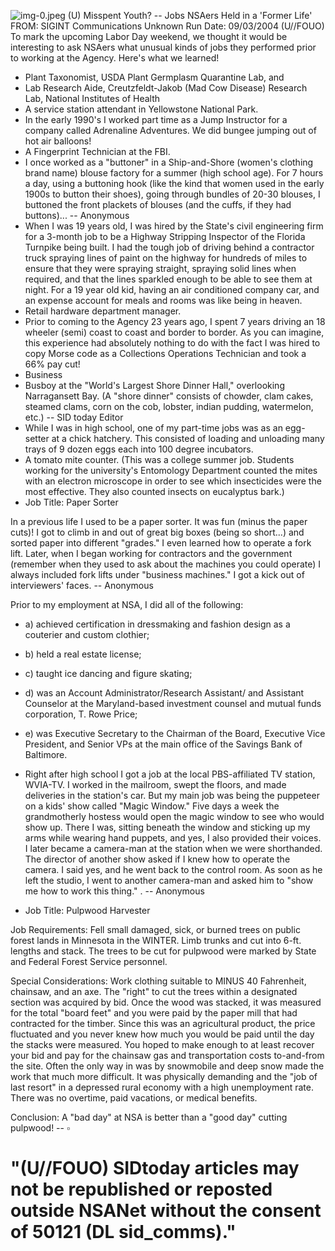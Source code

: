 ![img-0.jpeg](img-0.jpeg)
(U) Misspent Youth? -- Jobs NSAers Held in a 'Former Life'
FROM: SIGINT Communications
Unknown
Run Date: 09/03/2004
(U//FOUO) To mark the upcoming Labor Day weekend, we thought it would be interesting to ask NSAers what unusual kinds of jobs they performed prior to working at the Agency. Here's what we learned!

- Plant Taxonomist, USDA Plant Germplasm Quarantine Lab, and
- Lab Research Aide, Creutzfeldt-Jakob (Mad Cow Disease) Research Lab, National Institutes of Health
$\qquad$
- A service station attendant in Yellowstone National Park.
$\qquad$
- In the early 1990's I worked part time as a Jump Instructor for a company called Adrenaline Adventures. We did bungee jumping out of hot air balloons! $\qquad$
$\qquad$
- A Fingerprint Technician at the FBI. $\qquad$
- I once worked as a "buttoner" in a Ship-and-Shore (women's clothing brand name) blouse factory for a summer (high school age). For 7 hours a day, using a buttoning hook (like the kind that women used in the early 1900s to button their shoes), going through bundles of 20-30 blouses, I buttoned the front plackets of blouses (and the cuffs, if they had buttons)...
-- Anonymous
- When I was 19 years old, I was hired by the State's civil engineering firm for a 3-month job to be a Highway Stripping Inspector of the Florida Turnpike being built. I had the tough job of driving behind a contractor truck spraying lines of paint on the highway for hundreds of miles to ensure that they were spraying straight, spraying solid lines when required, and that the lines sparkled enough to be able to see them at night. For a 19 year old kid, having an air conditioned company car, and an expense account for meals and rooms was like being in heaven.
$\qquad$
- Retail hardware department manager. $\qquad$
- Prior to coming to the Agency 23 years ago, I spent 7 years driving an 18 wheeler (semi) coast to coast and border to border. As you can imagine, this experience had absolutely nothing to do with the fact I was hired to copy Morse code as a Collections Operations Technician and took a 66\% pay cut!
- Business
- Busboy at the "World's Largest Shore Dinner Hall," overlooking Narragansett Bay. (A "shore dinner" consists of chowder, clam cakes, steamed clams, corn on the cob, lobster, indian pudding, watermelon, etc.)
-- SID today Editor
- While I was in high school, one of my part-time jobs was as an egg-setter at a chick hatchery. This consisted of loading and unloading many trays of 9 dozen eggs each into 100 degree incubators.
- A tomato mite counter. (This was a college summer job. Students working for the university's Entomology Department counted the mites with an electron microscope in order to see which insecticides were the most effective. They also counted insects on eucalyptus bark.)
- Job Title: Paper Sorter

In a previous life I used to be a paper sorter. It was fun (minus the paper cuts)! I got to climb in and out of great big boxes (being so short...) and sorted paper into different "grades." I even learned how to operate a fork lift. Later, when I began working for contractors and the government (remember when they used to ask about the machines you could operate) I always included fork lifts under "business machines." I got a kick out of interviewers' faces.
-- Anonymous

Prior to my employment at NSA, I did all of the following:

- a) achieved certification in dressmaking and fashion design as a couterier and custom clothier;
- b) held a real estate license;
- c) taught ice dancing and figure skating;
- d) was an Account Administrator/Research Assistant/ and Assistant Counselor at the Maryland-based investment counsel and mutual funds corporation, T. Rowe Price;
- e) was Executive Secretary to the Chairman of the Board, Executive Vice President, and Senior VPs at the main office of the Savings Bank of Baltimore.
- Right after high school I got a job at the local PBS-affiliated TV station, WVIA-TV. I worked in the mailroom, swept the floors, and made deliveries in the station's car. But my main job was being the puppeteer on a kids' show called "Magic Window." Five days a week the grandmotherly hostess would open the magic window to see who would show up. There I was, sitting beneath the window and sticking up my arms while wearing hand puppets, and yes, I also provided their voices. I later became a camera-man at the station when we were shorthanded. The director of another show asked if I knew how to operate the camera. I said yes, and he went back to the control room. As soon as he left the studio, I went to another camera-man and asked him to "show me how to work this
thing." .
-- Anonymous

- Job Title: Pulpwood Harvester

Job Requirements: Fell small damaged, sick, or burned trees on public forest lands in Minnesota in the WINTER. Limb trunks and cut into 6-ft. lengths and stack. The trees to be cut for pulpwood were marked by State and Federal Forest Service personnel.

Special Considerations: Work clothing suitable to MINUS 40 Fahrenheit, chainsaw, and an axe. The "right" to cut the trees within a designated section was acquired by bid. Once the wood was stacked, it was measured for the total "board feet" and you were paid by the paper mill that had contracted for the timber. Since this was an agricultural product, the price fluctuated and you never knew how much you would be paid until the day the stacks were measured. You hoped to make enough to at least recover your bid and pay for the chainsaw gas and transportation costs to-and-from the site. Often the only way in was by snowmobile and deep snow made the work that much more difficult. It was physically demanding and the "job of last resort" in a depressed rural economy with a high unemployment rate. There was no overtime, paid vacations, or medical benefits.

Conclusion: A "bad day" at NSA is better than a "good day" cutting pulpwood!
-- $\square$

# "(U//FOUO) SIDtoday articles may not be republished or reposted outside NSANet without the consent of $\mathbf{5 0 1 2 1}$ (DL sid_comms)."
